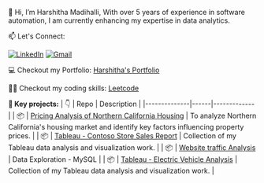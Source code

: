 👋 Hi, I’m Harshitha Madihalli, With over 5 years of experience in software automation, I am currently enhancing my expertise in data analytics.
  
📫 Let's Connect: <br>

[![LinkedIn](https://img.shields.io/badge/LinkedIn-0A66C2?style=for-the-badge&logo=linkedin&logoColor=white)](https://www.linkedin.com/in/hmadihalli/)
[![Gmail](https://img.shields.io/badge/Gmail-D14836?style=for-the-badge&logo=gmail&logoColor=white)](harshitham195@gmail.com)

💻 Checkout my Portfolio: [Harshitha's Portfolio](https://harshithamadihalli.my.canva.site/portfolio)

👩‍💻 Checkout my coding skills:
[Leetcode](https://leetcode.com/u/Harshithamadihalli/)

**📂 Key projects:**
| :point_down: | Repo | Description |
|--------------|------|-------------|
| :package:    | [Pricing Analysis of Northern California Housing](https://github.com/Harshitham195/Pricing-Analysis-of-Northern-California-Housing) | To analyze Northern California's housing market and identify key factors influencing property prices. |
| :package: | [Tableau - Contoso Store Sales Report](https://github.com/Harshitham195/Contoso-Store-Sales-Report) | Collection of my Tableau data analysis and visualization work. |
| :package: | [Website traffic Analysis](https://github.com/Harshitham195/Website-Traffic-Analysis) | Data Exploration - MySQL |
| :package: | [Tableau - Electric Vehicle Analysis](https://github.com/Harshitham195/Electric-Vehicle-Analysis) | Collection of my Tableau data analysis and visualization work. |

